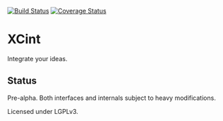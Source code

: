 
[![Build Status](https://travis-ci.org/rbast/xcint.svg?branch=master)](https://travis-ci.org/rbast/xcint/builds) [![Coverage Status](https://coveralls.io/repos/rbast/xcint/badge.png)](https://coveralls.io/r/rbast/xcint)

XCint
=====

Integrate your ideas.


Status
------

Pre-alpha. Both interfaces and internals
subject to heavy modifications.

Licensed under LGPLv3.

